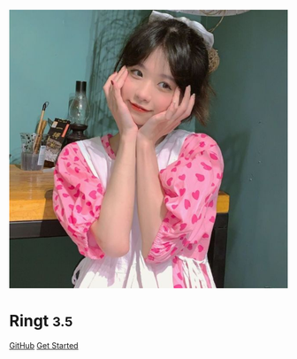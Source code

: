 

![logo](logo.jpg)

# Ringt <small>3.5</small>


[GitHub](https://github.com/ringt/ringt.github.io)
[Get Started](_navbar)
